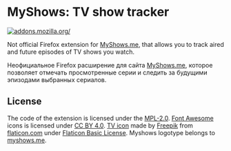 # MyShows: TV show tracker

[ ![addons.mozilla.org/](https://addons.cdn.mozilla.net/static/img/addons-buttons/AMO-button_2.png)](https://addons.mozilla.org/ru/firefox/addon/myshows-tv-show-tracker/)

Not official Firefox extension for [MyShows.me](https://myshows.me), that allows you to track aired and future episodes 
of TV shows you watch.

Неофициальное Firefox расширение для сайта [MyShows.me](https://myshows.me), которое позволяет отмечать просмотренные серии и следить 
за будущими эпизодами выбранных сериалов. 
 
## License

The code of the extension is licensed under the [MPL-2.0](LICENSE). [Font Awesome](https://fontawesome.com) icons is 
licensed under [CC BY 4.0](https://creativecommons.org/licenses/by/4.0/). 
[TV icon](https://www.flaticon.com/free-icon/television_167018) made by [Freepik](https://freepik.com) 
from [flaticon.com](https://www.flaticon.com) under [Flaticon Basic License](https://file000.flaticon.com/downloads/license/license.pdf).
Myshows logotype belongs to [myshows.me](https://myshows.me).  

